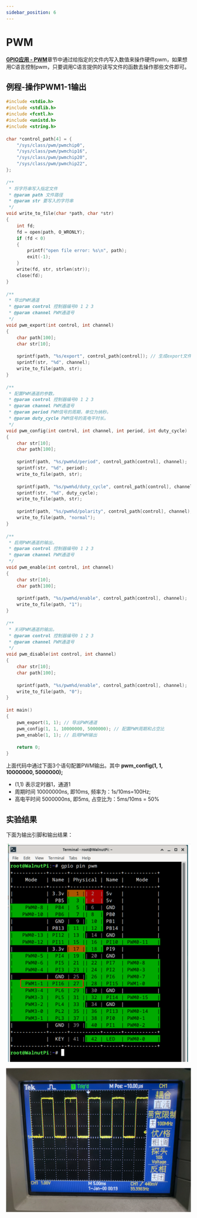 ```yaml
---
sidebar_position: 6
---
```


# PWM

[**GPIO应用 - PWM**](../gpio/pwm.md)章节中通过给指定的文件内写入数值来操作硬件pwm，如果想用C语言控制pwm，只要调用C语言提供的读写文件的函数去操作那些文件即可。

## 例程-操作PWM1-1输出

```c
#include <stdio.h>
#include <stdlib.h>
#include <fcntl.h>
#include <unistd.h>
#include <string.h>

char *control_path[4] = {
    "/sys/class/pwm/pwmchip0",
    "/sys/class/pwm/pwmchip16",
    "/sys/class/pwm/pwmchip20",
    "/sys/class/pwm/pwmchip22",
};

/**
 * 将字符串写入指定文件
 * @param path 文件路径
 * @param str 要写入的字符串
 */
void write_to_file(char *path, char *str)
{
    int fd;
    fd = open(path, O_WRONLY);
    if (fd < 0)
    {
        printf("open file error: %s\n", path);
        exit(-1);
    }
    write(fd, str, strlen(str));
    close(fd);
}

/**
 * 导出PWM通道
 * @param control 控制器编号0 1 2 3
 * @param channel PWM通道号
 */
void pwm_export(int control, int channel)
{
    char path[100];
    char str[10];

    sprintf(path, "%s/export", control_path[control]); // 生成export文件的路径
    sprintf(str, "%d", channel);
    write_to_file(path, str);
}

/**
 * 配置PWM通道的参数。
 * @param control 控制器编号0 1 2 3
 * @param channel PWM通道号
 * @param period PWM信号的周期，单位为纳秒。
 * @param duty_cycle PWM信号的高电平时长。
 */
void pwm_config(int control, int channel, int period, int duty_cycle)
{
    char str[10];
    char path[100];

    sprintf(path, "%s/pwm%d/period", control_path[control], channel);
    sprintf(str, "%d", period);
    write_to_file(path, str);

    sprintf(path, "%s/pwm%d/duty_cycle", control_path[control], channel);
    sprintf(str, "%d", duty_cycle);
    write_to_file(path, str);

    sprintf(path, "%s/pwm%d/polarity", control_path[control], channel);
    write_to_file(path, "normal");
}

/**
 * 启用PWM通道的输出。
 * @param control 控制器编号0 1 2 3
 * @param channel PWM通道号
 */
void pwm_enable(int control, int channel)
{
    char str[10];
    char path[100];

    sprintf(path, "%s/pwm%d/enable", control_path[control], channel);
    write_to_file(path, "1");
}

/**
 * 关闭PWM通道的输出。
 * @param control 控制器编号0 1 2 3
 * @param channel PWM通道号
 */
void pwm_disable(int control, int channel)
{
    char str[10];
    char path[100];

    sprintf(path, "%s/pwm%d/enable", control_path[control], channel);
    write_to_file(path, "0");
}

int main()
{
    pwm_export(1, 1); // 导出PWM通道
    pwm_config(1, 1, 10000000, 5000000); // 配置PWM周期和占空比
    pwm_enable(1, 1); // 启用PWM输出

    return 0;
}

```


上面代码中通过下面3个语句配置PWM输出。其中 **pwm_config(1, 1, 10000000, 5000000);** 

- (1,1) 表示定时器1，通道1
- 周期时间 10000000ns, 即10ms,  频率为：1s/10ms=100Hz; 
- 高电平时间 5000000ns, 即5ms, 占空比为：5ms/10ms = 50%

## 实验结果

下面为输出引脚和输出结果：

![pwm](./img/pwm/pwm1.png)

![pwm](./img/pwm/pwm2.png)